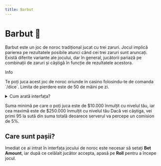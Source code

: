 ```yaml
---
title: Barbut
---
```

# Barbut 🎲
Barbut este un joc de noroc tradițional jucat cu trei zaruri. Jocul implică parierea pe rezultatele posibile atunci când cei trei zaruri sunt aruncați. Există diferite variante ale jocului, dar în general, jucătorii pariază pe combinații de zaruri și câștigă în funcție de rezultatele acestora.

<div class="info-container">
    <p class="title">Info</p>
    <p class="description">Te poți juca acest joc de noroc oriunde in casino folosindu-te de comanda `/dice`.
Limita de pierdere este de 50 de mâini pe zi.
    </p>
</div>

<details class="details custom-block">
    <summary>Cum arată interfața?</summary>
    <p>![HQ Paramedic](https://i.imgur.com/iHWqBgl.png)</p>
</details>

Suma minimă pe care o poți juca este de $10.000 înmulțit cu nivelul tău, iar cea maximă este de $250.000 înmulțit cu nivelul tău
Dacă vei câștiga, vei primi 95 la sută din suma totală deoarece serverul va percepe un comision de 5%.

## Care sunt pașii?
Imediat ce ai intrat în interfața jocului de noroc este necesar să setați **Bet Amount**, iar după ce celălalt jucător accepta, apasă pe **Roll** pentru a începe jocul.
